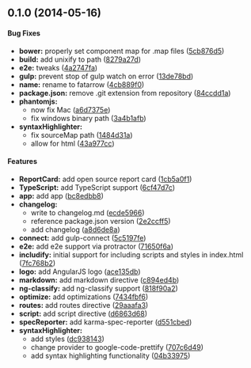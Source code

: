 <a name="0.1.0"></a>
## 0.1.0  (2014-05-16)


#### Bug Fixes

* **bower:** properly set component map for .map files ([5cb876d5](https://github.com/CaryLandholt/fatarrow/commit/5cb876d577c89a5c8a8052d53e206f5bfbfd56be))
* **build:** add unixify to path ([8279a27d](https://github.com/CaryLandholt/fatarrow/commit/8279a27db3d1be6fbe0c17e9a2724d84145f48dc))
* **e2e:** tweaks ([4a2747fa](https://github.com/CaryLandholt/fatarrow/commit/4a2747fa827b6720522cc713b0882b94947cc8d9))
* **gulp:** prevent stop of gulp watch on error ([13de78bd](https://github.com/CaryLandholt/fatarrow/commit/13de78bda10421a47f0aebef9564739e68af827c))
* **name:** rename to fatarrow ([4cb889f0](https://github.com/CaryLandholt/fatarrow/commit/4cb889f0954f34b35a63b4be79b578c188950573))
* **package.json:** remove .git extension from repository ([84ccdd1a](https://github.com/CaryLandholt/fatarrow/commit/84ccdd1a7c6f0eb11595f262b0699441be0ecacb))
* **phantomjs:**
  * now fix Mac ([a6d7375e](https://github.com/CaryLandholt/fatarrow/commit/a6d7375e16d1f6ca30536af15ce03492c974daa4))
  * fix windows binary path ([3a4b1afb](https://github.com/CaryLandholt/fatarrow/commit/3a4b1afb960ccd02b5b815df25eb54d860c62cf9))
* **syntaxHighlighter:**
  * fix sourceMap path ([1484d31a](https://github.com/CaryLandholt/fatarrow/commit/1484d31a7843a5161e3ee360555ee4f09e0ed8ed))
  * allow for html ([43a977cc](https://github.com/CaryLandholt/fatarrow/commit/43a977cca5f0663a0f5ca9bb1f3c1d91a8d4e21e))


#### Features

* **ReportCard:** add open source report card ([1cb5a0f1](https://github.com/CaryLandholt/fatarrow/commit/1cb5a0f15735aadae26e468a6620898f5ae0b718))
* **TypeScript:** add TypeScript support ([6cf47d7c](https://github.com/CaryLandholt/fatarrow/commit/6cf47d7ca3cb4056d1cb34584b6ef724b88c6adf))
* **app:** add app ([bc8edbb8](https://github.com/CaryLandholt/fatarrow/commit/bc8edbb826e2004fb253865408da5b7280aee357))
* **changelog:**
  * write to changelog.md ([ecde5966](https://github.com/CaryLandholt/fatarrow/commit/ecde59662d0512317a9f66efa47b6a1affc4b196))
  * reference package.json version ([2e2ccff5](https://github.com/CaryLandholt/fatarrow/commit/2e2ccff50fcaf860967bc7f6ad8894f7638eaafb))
  * add changelog ([a8d6de8a](https://github.com/CaryLandholt/fatarrow/commit/a8d6de8ae7a4d7de760395b24b9e9b43bffc67a8))
* **connect:** add gulp-connect ([5c5197fe](https://github.com/CaryLandholt/fatarrow/commit/5c5197fed7a68d400729642a6f050607c7ef092f))
* **e2e:** add e2e support via protractor ([71650f6a](https://github.com/CaryLandholt/fatarrow/commit/71650f6ab2f69b9f04ae32b86811819c7b7ab915))
* **includify:** initial support for including scripts and styles in index.html ([7fc768b2](https://github.com/CaryLandholt/fatarrow/commit/7fc768b29f403797275986157b3b7ca45de02a68))
* **logo:** add AngularJS logo ([ace135db](https://github.com/CaryLandholt/fatarrow/commit/ace135dbb0a9e4a1c5d9df43ed3553583d53bdd6))
* **markdown:** add markdown directive ([c894ed4b](https://github.com/CaryLandholt/fatarrow/commit/c894ed4b5e5302d060a1a8a54ad3b7f2d2e3e2b0))
* **ng-classify:** add ng-classify support ([818f90a2](https://github.com/CaryLandholt/fatarrow/commit/818f90a28d23d4f07c2639ee78024aecde29d232))
* **optimize:** add optimizations ([7434fbf6](https://github.com/CaryLandholt/fatarrow/commit/7434fbf6a61041c62af421b575b107aae7c31e3d))
* **routes:** add routes directive ([29aaafa3](https://github.com/CaryLandholt/fatarrow/commit/29aaafa393c5173f027f758034f5f18df41cca52))
* **script:** add script directive ([d6863d68](https://github.com/CaryLandholt/fatarrow/commit/d6863d68b6e122693115d538011ab40fa4f2221c))
* **specReporter:** add karma-spec-reporter ([d551cbed](https://github.com/CaryLandholt/fatarrow/commit/d551cbedc48a536838ac52a9f192ae498f1e7948))
* **syntaxHighlighter:**
  * add styles ([dc938143](https://github.com/CaryLandholt/fatarrow/commit/dc93814392bd01d0396020b3d0f00325082ea2e2))
  * change provider to google-code-prettify ([707c6d49](https://github.com/CaryLandholt/fatarrow/commit/707c6d493c0d500cbb4652677635a16293657b91))
  * add syntax highlighting functionality ([04b33975](https://github.com/CaryLandholt/fatarrow/commit/04b33975f2363f1d430ff77259fff424fe3cb21e))